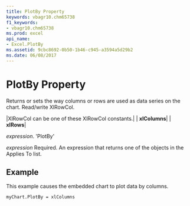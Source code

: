 ```yaml
---
title: PlotBy Property
keywords: vbagr10.chm65738
f1_keywords:
- vbagr10.chm65738
ms.prod: excel
api_name:
- Excel.PlotBy
ms.assetid: 9cbc8692-0b50-1b46-c945-a3594a5d29b2
ms.date: 06/08/2017
---
```



# PlotBy Property

Returns or sets the way columns or rows are used as data series on the chart. Read/write XlRowCol.



|XlRowCol can be one of these XlRowCol constants.|
| **xlColumns**|
| **xlRows**|

 _expression_. 'PlotBy'

 _expression_ Required. An expression that returns one of the objects in the Applies To list.

## Example

This example causes the embedded chart to plot data by columns.


```vb
myChart.PlotBy = xlColumns
```


